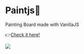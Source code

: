 # Paintjs🎨

 Painting Board made with VanillaJS
 
 👉[Check it here!](https://huiwon-rho.github.io/paintjs/)
 
 <img src="https://huiwon-rho.github.io/paintjs/blob/master/images/preview.JPG">
